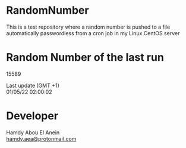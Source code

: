 # RandomNumber    
This is a test repository where a random number is pushed to a file automatically passwordless from a cron job in my Linux CentOS server    
# Random Number of the last run   
15589
      
Last update (GMT +1)    
01/05/22 02:00:02
# Developer    
Hamdy Abou El Anein   
hamdy.aea@protonmail.com
